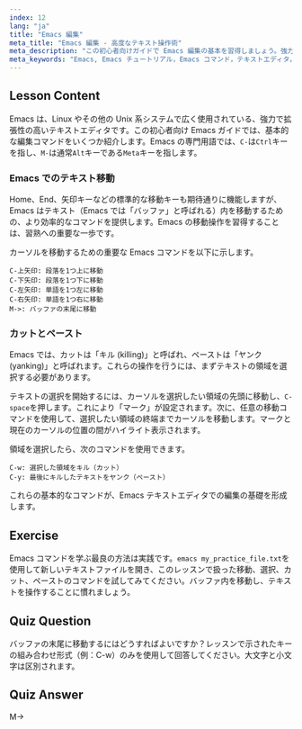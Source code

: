 ```yaml
---
index: 12
lang: "ja"
title: "Emacs 編集"
meta_title: "Emacs 編集 - 高度なテキスト操作術"
meta_description: "この初心者向けガイドで Emacs 編集の基本を習得しましょう。強力な Linux テキストエディタである Emacs でのテキスト移動、カット、ペーストに不可欠なコマンドを学びます。"
meta_keywords: "Emacs, Emacs チュートリアル，Emacs コマンド，テキストエディタ，Linux エディタ，Emacs 移動，初心者 Emacs, Emacs ガイド"
---
```


## Lesson Content

Emacs は、Linux やその他の Unix 系システムで広く使用されている、強力で拡張性の高いテキストエディタです。この初心者向け Emacs ガイドでは、基本的な編集コマンドをいくつか紹介します。Emacs の専門用語では、`C-`は`Ctrl`キーを指し、`M-`は通常`Alt`キーである`Meta`キーを指します。

### Emacs でのテキスト移動

Home、End、矢印キーなどの標準的な移動キーも期待通りに機能しますが、Emacs はテキスト（Emacs では「バッファ」と呼ばれる）内を移動するための、より効率的なコマンドを提供します。Emacs の移動操作を習得することは、習熟への重要な一歩です。

カーソルを移動するための重要な Emacs コマンドを以下に示します。

```
C-上矢印: 段落を1つ上に移動
C-下矢印: 段落を1つ下に移動
C-左矢印: 単語を1つ左に移動
C-右矢印: 単語を1つ右に移動
M->: バッファの末尾に移動
```

### カットとペースト

Emacs では、カットは「キル (killing)」と呼ばれ、ペーストは「ヤンク (yanking)」と呼ばれます。これらの操作を行うには、まずテキストの領域を選択する必要があります。

テキストの選択を開始するには、カーソルを選択したい領域の先頭に移動し、`C-space`を押します。これにより「マーク」が設定されます。次に、任意の移動コマンドを使用して、選択したい領域の終端までカーソルを移動します。マークと現在のカーソルの位置の間がハイライト表示されます。

領域を選択したら、次のコマンドを使用できます。

```
C-w: 選択した領域をキル（カット）
C-y: 最後にキルしたテキストをヤンク（ペースト）
```

これらの基本的なコマンドが、Emacs テキストエディタでの編集の基礎を形成します。

## Exercise

Emacs コマンドを学ぶ最良の方法は実践です。`emacs my_practice_file.txt`を使用して新しいテキストファイルを開き、このレッスンで扱った移動、選択、カット、ペーストのコマンドを試してみてください。バッファ内を移動し、テキストを操作することに慣れましょう。

## Quiz Question

バッファの末尾に移動するにはどうすればよいですか？レッスンで示されたキーの組み合わせ形式（例：C-w）のみを使用して回答してください。大文字と小文字は区別されます。

## Quiz Answer

M->
